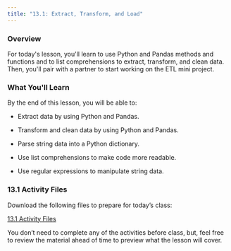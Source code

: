 ```yaml
---
title: "13.1: Extract, Transform, and Load"
---
```

<img style="display: none;" src="https://static.bc-edx.com/data/dl-1-2/m13/lms/img/banner.png" alt="lesson banner" />

### Overview

For today's lesson, you'll learn to use Python and Pandas methods and functions and to list comprehensions to extract, transform, and clean data. Then, you'll pair with a partner to start working on the ETL mini project.

### What You'll Learn

By the end of this lesson, you will be able to:

* Extract data by using Python and Pandas.

* Transform and clean data by using Python and Pandas.

* Parse string data into a Python dictionary.

* Use list comprehensions to make code more readable.

* Use regular expressions to manipulate string data.

### 13.1 Activity Files

Download the following files to prepare for today’s class:

[13.1 Activity Files](https://static.bc-edx.com/data/dl-1-2/m13/lms/activities/Class_1_Activities.zip)

You don’t need to complete any of the activities before class, but, feel free to review the material ahead of time to preview what the lesson will cover.